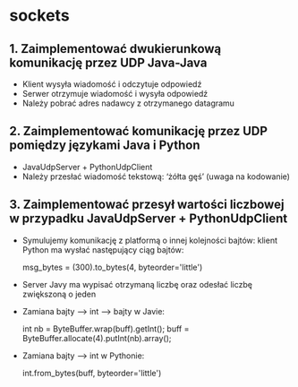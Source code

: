# sockets

## 1. Zaimplementować dwukierunkową komunikację przez UDP Java-Java
 - Klient wysyła wiadomość i odczytuje odpowiedź
 - Serwer otrzymuje wiadomość i wysyła odpowiedź
 - Należy pobrać adres nadawcy z otrzymanego datagramu

## 2. Zaimplementować komunikację przez UDP pomiędzy językami Java i Python
 - JavaUdpServer + PythonUdpClient
 - Należy przesłać wiadomość tekstową: ‘żółta gęś’ (uwaga na kodowanie)

## 3. Zaimplementować przesył wartości liczbowej w przypadku JavaUdpServer + PythonUdpClient
 - Symulujemy komunikację z platformą o innej kolejności bajtów: klient Python ma wysłać następujący ciąg bajtów:

	msg_bytes = (300).to_bytes(4, byteorder='little')

 - Server Javy ma wypisać otrzymaną liczbę oraz odesłać liczbę zwiększoną o jeden

 - Zamiana bajty –> int –> bajty w Javie:

	int nb = ByteBuffer.wrap(buff).getInt();
	buff = ByteBuffer.allocate(4).putInt(nb).array();

 - Zamiana bajty –> int w Pythonie:

	int.from_bytes(buff, byteorder='little')